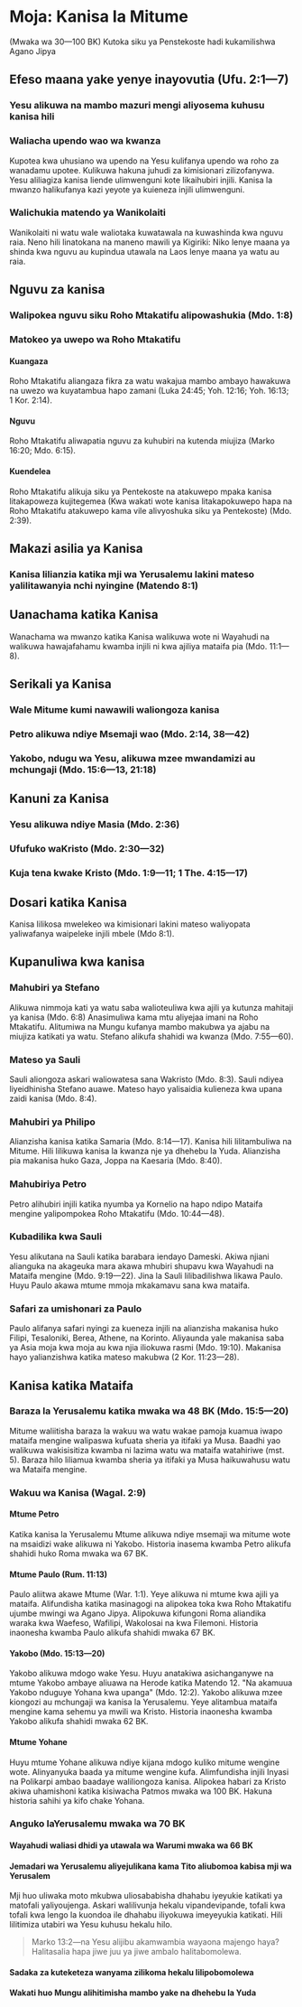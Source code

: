 # Moja: Kanisa la Mitume

(Mwaka wa 30—100 BK) Kutoka siku ya Penstekoste hadi kukamilishwa Agano Jipya

## Efeso maana yake yenye inayovutia (Ufu. 2:1—7)

### Yesu alikuwa na mambo mazuri mengi aliyosema kuhusu kanisa hili

### Waliacha upendo wao wa kwanza

Kupotea kwa uhusiano wa upendo na Yesu kulifanya upendo wa roho za wanadamu upotee. Kulikuwa hakuna juhudi za kimisionari zilizofanywa. Yesu aliliagiza kanisa liende ulimwenguni kote likaihubiri injili. Kanisa la mwanzo halikufanya kazi yeyote ya kuieneza injili ulimwenguni.

### Walichukia matendo ya Wanikolaiti

Wanikolaiti ni watu wale waliotaka kuwatawala na kuwashinda kwa nguvu raia. Neno hili linatokana na maneno mawili ya Kigiriki: Niko lenye maana ya shinda kwa nguvu au kupindua utawala na Laos lenye maana ya watu au raia.

## Nguvu za kanisa

### Walipokea nguvu siku Roho Mtakatifu alipowashukia (Mdo. 1:8)

### Matokeo ya uwepo wa Roho Mtakatifu

#### Kuangaza

Roho Mtakatifu aliangaza fikra za watu wakajua mambo ambayo hawakuwa na uwezo wa kuyatambua hapo zamani (Luka 24:45; Yoh. 12:16; Yoh. 16:13; 1 Kor. 2:14).

#### Nguvu

Roho Mtakatifu aliwapatia nguvu za kuhubiri na kutenda miujiza (Marko 16:20; Mdo. 6:15).

#### Kuendelea

Roho Mtakatifu alikuja siku ya Pentekoste na atakuwepo mpaka kanisa litakapoweza kujitegemea (Kwa wakati wote kanisa litakapokuwepo hapa na Roho Mtakatifu atakuwepo kama vile alivyoshuka siku ya Pentekoste) (Mdo. 2:39).

## Makazi asilia ya Kanisa

### Kanisa lilianzia katika mji wa Yerusalemu lakini mateso yalilitawanyia nchi nyingine (Matendo 8:1)

## Uanachama katika Kanisa

Wanachama wa mwanzo katika Kanisa walikuwa wote ni Wayahudi na walikuwa hawajafahamu kwamba injili ni kwa ajiliya mataifa pia (Mdo. 11:1—8).

## Serikali ya Kanisa

### Wale Mitume kumi nawawili waliongoza kanisa

### Petro alikuwa ndiye Msemaji wao (Mdo. 2:14, 38—42)

### Yakobo, ndugu wa Yesu, alikuwa mzee mwandamizi au mchungaji (Mdo. 15:6—13, 21:18)

## Kanuni za Kanisa

### Yesu alikuwa ndiye Masia (Mdo. 2:36)

### Ufufuko waKristo (Mdo. 2:30—32)

### Kuja tena kwake Kristo (Mdo. 1:9—11; 1 The. 4:15—17)

## Dosari katika Kanisa

Kanisa lilikosa mwelekeo wa kimisionari lakini mateso waliyopata yaliwafanya waipeleke injili mbele (Mdo 8:1).

## Kupanuliwa kwa kanisa

### Mahubiri ya Stefano

Alikuwa nimmoja kati ya watu saba walioteuliwa kwa ajili ya kutunza mahitaji ya kanisa (Mdo. 6:8) Anasimuliwa kama mtu aliyejaa imani na Roho Mtakatifu. Alitumiwa na Mungu kufanya mambo makubwa ya ajabu na miujiza katikati ya watu. Stefano alikufa shahidi wa kwanza (Mdo. 7:55—60).

### Mateso ya Sauli

Sauli aliongoza askari waliowatesa sana Wakristo (Mdo. 8:3). Sauli ndiyea liyeidhinisha Stefano auawe. Mateso hayo yalisaidia kulieneza kwa upana zaidi kanisa (Mdo. 8:4).

### Mahubiri ya Philipo

Alianzisha kanisa katika Samaria (Mdo. 8:14—17). Kanisa hili lilitambuliwa na Mitume. Hili lilikuwa kanisa la kwanza nje ya dhehebu la Yuda. Alianzisha pia makanisa huko Gaza, Joppa na Kaesaria (Mdo. 8:40).

### Mahubiriya Petro

Petro alihubiri injili katika nyumba ya Kornelio na hapo ndipo Mataifa mengine yalipompokea Roho Mtakatifu (Mdo. 10:44—48).

### Kubadilika kwa Sauli

Yesu alikutana na Sauli katika barabara iendayo Dameski. Akiwa njiani alianguka na akageuka mara akawa mhubiri shupavu kwa Wayahudi na Mataifa mengine (Mdo. 9:19—22). Jina la Sauli lilibadilishwa likawa Paulo. Huyu Paulo akawa mtume mmoja mkakamavu sana kwa mataifa.

### Safari za umishonari za Paulo

Paulo alifanya safari nyingi za kueneza injili na alianzisha makanisa huko Filipi, Tesaloniki, Berea, Athene, na Korinto. Aliyaunda yale makanisa saba ya Asia moja kwa moja au kwa njia iliokuwa rasmi (Mdo. 19:10). Makanisa hayo yalianzishwa katika mateso makubwa (2 Kor. 11:23—28).

## Kanisa katika Mataifa

### Baraza la Yerusalemu katika mwaka wa 48 BK (Mdo. 15:5—20)

Mitume waliitisha baraza la wakuu wa watu wakae pamoja kuamua iwapo mataifa mengine walipaswa kufuata sheria ya itifaki ya Musa. Baadhi yao walikuwa wakisisitiza kwamba ni lazima watu wa mataifa watahiriwe (mst. 5). Baraza hilo liliamua kwamba sheria ya itifaki ya Musa haikuwahusu watu wa Mataifa mengine.

### Wakuu wa Kanisa (Wagal. 2:9)

#### Mtume Petro

Katika kanisa la Yerusalemu Mtume alikuwa ndiye msemaji wa mitume wote na msaidizi wake alikuwa ni Yakobo. Historia inasema kwamba Petro alikufa shahidi huko Roma mwaka wa 67 BK.

#### Mtume Paulo (Rum. 11:13)

Paulo aliitwa akawe Mtume (War. 1:1). Yeye alikuwa ni mtume kwa ajili ya mataifa. Alifundisha katika masinagogi na alipokea toka kwa Roho Mtakatifu ujumbe mwingi wa Agano Jipya. Alipokuwa kifungoni Roma aliandika waraka kwa Waefeso, Wafilipi, Wakolosai na kwa Filemoni. Historia inaonesha kwamba Paulo alikufa shahidi mwaka 67 BK.

#### Yakobo (Mdo. 15:13—20)

Yakobo alikuwa mdogo wake Yesu. Huyu anatakiwa asichanganywe na mtume Yakobo ambaye aliuawa na Herode katika Matendo 12. "Na akamuua Yakobo nduguye Yohana kwa upanga" (Mdo. 12:2). Yakobo alikuwa mzee kiongozi au mchungaji wa kanisa la Yerusalemu. Yeye alitambua mataifa mengine kama sehemu ya mwili wa Kristo. Historia inaonesha kwamba Yakobo alikufa shahidi mwaka 62 BK.

#### Mtume Yohane

Huyu mtume Yohane alikuwa ndiye kijana mdogo kuliko mitume wengine wote. Alinyanyuka baada ya mitume wengine kufa. Alimfundisha injili Inyasi na Polikarpi ambao baadaye waliliongoza kanisa. Alipokea habari za Kristo akiwa uhamishoni katika kisiwacha Patmos mwaka wa 100 BK. Hakuna historia sahihi ya kifo chake Yohana.

### Anguko laYerusalemu mwaka wa 70 BK

#### Wayahudi waliasi dhidi ya utawala wa Warumi mwaka wa 66 BK

#### Jemadari wa Yerusalemu aliyejulikana kama Tito aliubomoa kabisa mji wa Yerusalem

Mji huo uliwaka moto mkubwa uliosababisha dhahabu iyeyukie katikati ya matofali yaliyoujenga. Askari walilivunja hekalu vipandevipande, tofali kwa tofali kwa lengo la kuondoa ile dhahabu iliyokuwa imeyeyukia katikati. Hili lilitimiza utabiri wa Yesu kuhusu hekalu hilo.

> Marko 13:2&mdash;na Yesu alijibu akamwambia wayaona majengo haya? Halitasalia hapa jiwe juu ya jiwe ambalo halitabomolewa.

#### Sadaka za kuteketeza wanyama zilikoma hekalu lilipobomolewa

#### Wakati huo Mungu alihitimisha mambo yake na dhehebu la Yuda